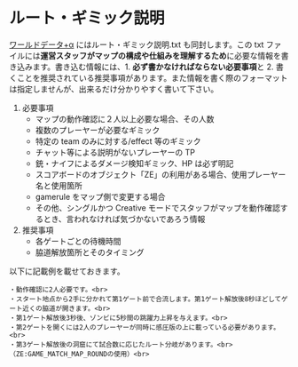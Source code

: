 # ルート・ギミック説明

[ワールドデータ+α](post_guideline/world_data.md) にはルート・ギミック説明.txt も同封します。この txt ファイルには**運営スタッフがマップの構成や仕組みを理解するため**に必要な情報を書き込みます。書き込む情報には、1. **必ず書かなければならない必要事項**と 2. 書くことを推奨されている推奨事項があります。また情報を書く際のフォーマットは指定しませんが、出来るだけ分かりやすく書いて下さい。

1. 必要事項
   - マップの動作確認に２人以上必要な場合、その人数
   - 複数のプレーヤーが必要なギミック
   - 特定の team のみに対する/effect 等のギミック
   - チャット等による説明がないプレーヤーの TP
   - 銃・ナイフによるダメージ検知ギミック、HP は必ず明記
   - スコアボードのオブジェクト「ZE」の利用がある場合、使用プレーヤー名と使用箇所
   - gamerule をマップ側で変更する場合
   - その他、シングルかつ Creative モードでスタッフがマップを動作確認するとき、言われなければ気づかないであろう情報
2. 推奨事項
   - 各ゲートごとの待機時間
   - 脇道解放箇所とそのタイミング

以下に記載例を載せておきます。

```admonish info title = "ルート・ギミック説明.txt"
・動作確認に2人必要です。<br>
・スタート地点から2手に分かれて第1ゲート前で合流します。第1ゲート解放後8秒ほどしてゲート近くの脇道が開きます。<br>
・第1ゲート解放後3秒後、ゾンビに5秒間の跳躍力上昇を与えます。<br>
・第2ゲートを開くには2人のプレーヤーが同時に感圧版の上に載っている必要があります。<br>
・第3ゲート解放後の洞窟にて試合数に応じたルート分岐があります。<br>
（ZE:GAME_MATCH_MAP_ROUNDの使用）<br>
```

